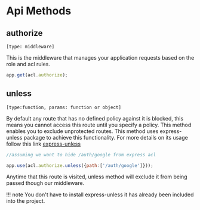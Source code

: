 # Api Methods

## authorize
    [type: middleware]

This is the middleware that manages your application requests based on the role and acl rules.

```js
app.get(acl.authorize);

```

## unless
    [type:function, params: function or object]

By default any route that has no defined policy against it is blocked, this means you cannot access this route until you specify a policy.
This method enables you to exclude unprotected routes. This method uses express-unless package to achieve this functionality.
For more details on its usage follow this link [express-unless](https://github.com/jfromaniello/express-unless/blob/master/README.md)

```js
//assuming we want to hide /auth/google from express acl

app.use(acl.authorize.unless({path:['/auth/google']}));

```

Anytime that this route is visited, unless method will exclude it from being passed though our middleware.

!!! note
    You don't have to install express-unless it has already been included into the project.
